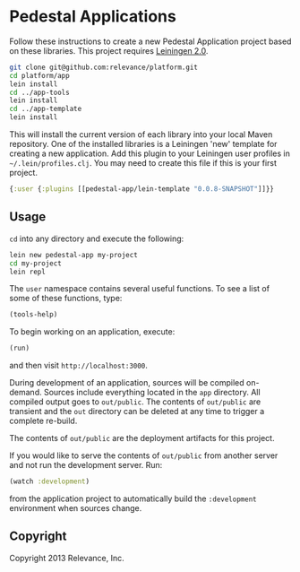 # Pedestal Applications

Follow these instructions to create a new Pedestal Application project
based on these libraries. This project requires [Leiningen 2.0](https://github.com/technomancy/leiningen).

```bash
git clone git@github.com:relevance/platform.git
cd platform/app
lein install
cd ../app-tools
lein install
cd ../app-template
lein install
```

This will install the current version of each library into your local
Maven repository. One of the installed libraries is a Leiningen 'new'
template for creating a new application. Add this plugin to your
Leiningen user profiles in `~/.lein/profiles.clj`. You may need to
create this file if this is your first project.

```clj
{:user {:plugins [[pedestal-app/lein-template "0.0.8-SNAPSHOT"]]}}
```

## Usage

`cd` into any directory and execute the following:

```bash
lein new pedestal-app my-project
cd my-project
lein repl
```

The `user` namespace contains several useful functions. To see a list
of some of these functions, type:

```clj
(tools-help)
```

To begin working on an application, execute:

```clj
(run)
```

and then visit `http://localhost:3000`.

During development of an application, sources will be compiled
on-demand. Sources include everything located in the `app`
directory. All compiled output goes to `out/public`. The contents of
`out/public` are transient and the `out` directory can be deleted at
any time to trigger a complete re-build.

The contents of `out/public` are the deployment artifacts for this
project.

If you would like to serve the contents of `out/public` from another
server and not run the development server. Run:

```clj
(watch :development)
```

from the application project to automatically build the `:development`
environment when sources change.

Copyright
---------
Copyright 2013 Relevance, Inc.
